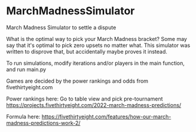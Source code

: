 # MarchMadnessSimulator
March Madness Simulator to settle a dispute

What is the optimal way to pick your March Madness bracket? Some may say that it's optimal to pick zero upsets no matter what.
This simulator was written to disprove that, but accidentally maybe proves it instead. 

To run simulations, modify iterations and/or players in the main function, and run main.py


Games are decided by the power rankings and odds from fivethirtyeight.com

Power rankings here: Go to table view and pick pre-tournament https://projects.fivethirtyeight.com/2022-march-madness-predictions/

Formula here: https://fivethirtyeight.com/features/how-our-march-madness-predictions-work-2/
